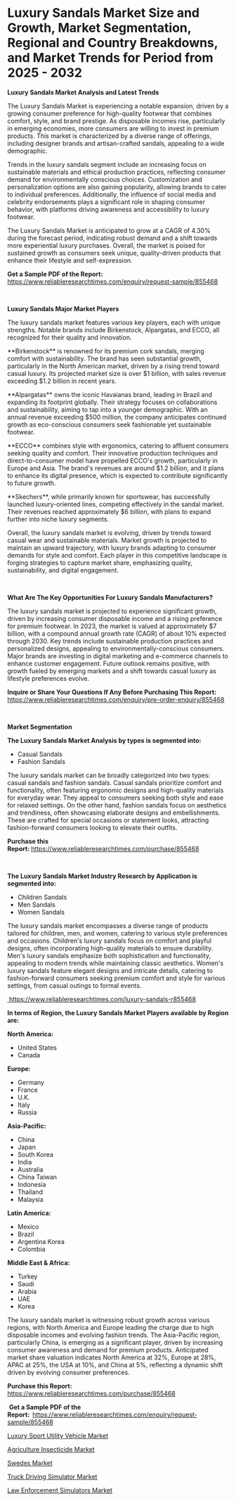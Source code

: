 <p><h1>Luxury Sandals Market Size and Growth, Market Segmentation, Regional and Country Breakdowns, and Market Trends for Period from 2025 -  2032</h1></p><p><strong>Luxury Sandals Market Analysis and Latest Trends</strong></p>
<p><p>The Luxury Sandals Market is experiencing a notable expansion, driven by a growing consumer preference for high-quality footwear that combines comfort, style, and brand prestige. As disposable incomes rise, particularly in emerging economies, more consumers are willing to invest in premium products. This market is characterized by a diverse range of offerings, including designer brands and artisan-crafted sandals, appealing to a wide demographic.</p><p>Trends in the luxury sandals segment include an increasing focus on sustainable materials and ethical production practices, reflecting consumer demand for environmentally conscious choices. Customization and personalization options are also gaining popularity, allowing brands to cater to individual preferences. Additionally, the influence of social media and celebrity endorsements plays a significant role in shaping consumer behavior, with platforms driving awareness and accessibility to luxury footwear.</p><p>The Luxury Sandals Market is anticipated to grow at a CAGR of 4.30% during the forecast period, indicating robust demand and a shift towards more experiential luxury purchases. Overall, the market is poised for sustained growth as consumers seek unique, quality-driven products that enhance their lifestyle and self-expression.</p></p>
<p><strong>Get a Sample PDF of the Report:&nbsp;</strong> <a href="https://www.reliableresearchtimes.com/enquiry/request-sample/855468?utm_campaign=2035&utm_medium=2&utm_source=Github&utm_content=ia&utm_term=05022025&utm_id=luxury-sandals">https://www.reliableresearchtimes.com/enquiry/request-sample/855468</a></p>
<p>&nbsp;</p>
<p><strong>Luxury Sandals Major Market Players</strong></p>
<p><p>The luxury sandals market features various key players, each with unique strengths. Notable brands include Birkenstock, Alpargatas, and ECCO, all recognized for their quality and innovation. </p><p>**Birkenstock** is renowned for its premium cork sandals, merging comfort with sustainability. The brand has seen substantial growth, particularly in the North American market, driven by a rising trend toward casual luxury. Its projected market size is over $1 billion, with sales revenue exceeding $1.2 billion in recent years.</p><p>**Alpargatas** owns the iconic Havaianas brand, leading in Brazil and expanding its footprint globally. Their strategy focuses on collaborations and sustainability, aiming to tap into a younger demographic. With an annual revenue exceeding $500 million, the company anticipates continued growth as eco-conscious consumers seek fashionable yet sustainable footwear.</p><p>**ECCO** combines style with ergonomics, catering to affluent consumers seeking quality and comfort. Their innovative production techniques and direct-to-consumer model have propelled ECCO's growth, particularly in Europe and Asia. The brand's revenues are around $1.2 billion, and it plans to enhance its digital presence, which is expected to contribute significantly to future growth.</p><p>**Skechers**, while primarily known for sportswear, has successfully launched luxury-oriented lines, competing effectively in the sandal market. Their revenues reached approximately $6 billion, with plans to expand further into niche luxury segments.</p><p>Overall, the luxury sandals market is evolving, driven by trends toward casual wear and sustainable materials. Market growth is projected to maintain an upward trajectory, with luxury brands adapting to consumer demands for style and comfort. Each player in this competitive landscape is forging strategies to capture market share, emphasizing quality, sustainability, and digital engagement.</p></p>
<p>&nbsp;</p>
<p><strong>What Are The Key Opportunities For Luxury Sandals Manufacturers?</strong></p>
<p><p>The luxury sandals market is projected to experience significant growth, driven by increasing consumer disposable income and a rising preference for premium footwear. In 2023, the market is valued at approximately $7 billion, with a compound annual growth rate (CAGR) of about 10% expected through 2030. Key trends include sustainable production practices and personalized designs, appealing to environmentally-conscious consumers. Major brands are investing in digital marketing and e-commerce channels to enhance customer engagement. Future outlook remains positive, with growth fueled by emerging markets and a shift towards casual luxury as lifestyle preferences evolve.</p></p>
<p><strong>Inquire or Share Your Questions If Any Before Purchasing This Report:</strong> <a href="https://www.reliableresearchtimes.com/enquiry/pre-order-enquiry/855468?utm_campaign=2035&utm_medium=2&utm_source=Github&utm_content=ia&utm_term=05022025&utm_id=luxury-sandals">https://www.reliableresearchtimes.com/enquiry/pre-order-enquiry/855468</a></p>
<p>&nbsp;</p>
<p><strong>Market Segmentation</strong></p>
<p><strong>The Luxury Sandals Market Analysis by types is segmented into:</strong></p>
<p><ul><li>Casual Sandals</li><li>Fashion Sandals</li></ul></p>
<p><p>The luxury sandals market can be broadly categorized into two types: casual sandals and fashion sandals. Casual sandals prioritize comfort and functionality, often featuring ergonomic designs and high-quality materials for everyday wear. They appeal to consumers seeking both style and ease for relaxed settings. On the other hand, fashion sandals focus on aesthetics and trendiness, often showcasing elaborate designs and embellishments. These are crafted for special occasions or statement looks, attracting fashion-forward consumers looking to elevate their outfits.</p></p>
<p><strong>Purchase this Report:&nbsp;</strong><a href="https://www.reliableresearchtimes.com/purchase/855468?utm_campaign=2035&utm_medium=2&utm_source=Github&utm_content=ia&utm_term=05022025&utm_id=luxury-sandals">https://www.reliableresearchtimes.com/purchase/855468</a></p>
<p>&nbsp;</p>
<p><strong>The Luxury Sandals Market Industry Research by Application is segmented into:</strong></p>
<p><ul><li>Children Sandals</li><li>Men Sandals</li><li>Women Sandals</li></ul></p>
<p><p>The luxury sandals market encompasses a diverse range of products tailored for children, men, and women, catering to various style preferences and occasions. Children's luxury sandals focus on comfort and playful designs, often incorporating high-quality materials to ensure durability. Men's luxury sandals emphasize both sophistication and functionality, appealing to modern trends while maintaining classic aesthetics. Women's luxury sandals feature elegant designs and intricate details, catering to fashion-forward consumers seeking premium comfort and style for various settings, from casual outings to formal events.</p></p>
<p><a href="https://www.reliableresearchtimes.com/luxury-sandals-r855468?utm_campaign=2035&utm_medium=2&utm_source=Github&utm_content=ia&utm_term=05022025&utm_id=luxury-sandals">&nbsp;https://www.reliableresearchtimes.com/luxury-sandals-r855468</a></p>
<p><strong>In terms of Region, the Luxury Sandals Market Players available by Region are:</strong></p>
<p>
    <p> <strong> North America: </strong>
        <ul>
            <li>United States</li>
            <li>Canada</li>
        </ul>
        </p> 
    <p> <strong> Europe: </strong>
        <ul>
            <li>Germany</li>
            <li>France</li>
            <li>U.K.</li>
            <li>Italy</li>
            <li>Russia</li>
        </ul>
        </p> 
    <p> <strong> Asia-Pacific: </strong>
        <ul>
            <li>China</li>
            <li>Japan</li>
            <li>South Korea</li>
            <li>India</li>
            <li>Australia</li>
            <li>China Taiwan</li>
            <li>Indonesia</li>
            <li>Thailand</li>
            <li>Malaysia</li>
        </ul>
        </p> 
    <p> <strong> Latin America: </strong>
        <ul>
            <li>Mexico</li>
            <li>Brazil</li>
            <li>Argentina Korea</li>
            <li>Colombia</li>
        </ul>
        </p> 
    <p> <strong> Middle East & Africa: </strong>
        <ul>
            <li>Turkey</li>
            <li>Saudi</li>
            <li>Arabia</li>
            <li>UAE</li>
            <li>Korea</li>
        </ul>
    </p>
    </p>
<p><p>The luxury sandals market is witnessing robust growth across various regions, with North America and Europe leading the charge due to high disposable incomes and evolving fashion trends. The Asia-Pacific region, particularly China, is emerging as a significant player, driven by increasing consumer awareness and demand for premium products. Anticipated market share valuation indicates North America at 32%, Europe at 28%, APAC at 25%, the USA at 10%, and China at 5%, reflecting a dynamic shift driven by evolving consumer preferences.</p></p>
<p><strong>Purchase this Report: </strong><a href="https://www.reliableresearchtimes.com/purchase/855468?utm_campaign=2035&utm_medium=2&utm_source=Github&utm_content=ia&utm_term=05022025&utm_id=luxury-sandals">https://www.reliableresearchtimes.com/purchase/855468</a></p>
<p>&nbsp;<strong>Get a Sample PDF of the Report:&nbsp;&nbsp;</strong><a href="https://www.reliableresearchtimes.com/enquiry/request-sample/855468?utm_campaign=2035&utm_medium=2&utm_source=Github&utm_content=ia&utm_term=05022025&utm_id=luxury-sandals">https://www.reliableresearchtimes.com/enquiry/request-sample/855468</a></p>
<p><strong></strong></p>
<p><p><a href="https://www.linkedin.com/pulse/examining-luxury-sport-utility-vehicle-market-manufacturing-g1pqf?utm_campaign=2035&utm_medium=2&utm_source=Github&utm_content=ia&utm_term=05022025&utm_id=luxury-sandals">Luxury Sport Utility Vehicle Market</a></p><p><a href="https://www.linkedin.com/pulse/agriculture-insecticide-market-analysis-2025-2032-4jmsc?utm_campaign=2035&utm_medium=2&utm_source=Github&utm_content=ia&utm_term=05022025&utm_id=luxury-sandals">Agriculture Insecticide Market</a></p><p><a href="https://www.linkedin.com/pulse/swedes-market-size-forecast-2025-2032-cagr-123-insights-bk3vc?utm_campaign=2035&utm_medium=2&utm_source=Github&utm_content=ia&utm_term=05022025&utm_id=luxury-sandals">Swedes Market</a></p><p><a href="https://www.linkedin.com/pulse/future-growth-trends-truck-driving-simulator-market-forecasted-79clf?utm_campaign=2035&utm_medium=2&utm_source=Github&utm_content=ia&utm_term=05022025&utm_id=luxury-sandals">Truck Driving Simulator Market</a></p><p><a href="https://www.linkedin.com/pulse/law-enforcement-simulators-market-trend-analysis-forecasts-dreef?utm_campaign=2035&utm_medium=2&utm_source=Github&utm_content=ia&utm_term=05022025&utm_id=luxury-sandals">Law Enforcement Simulators Market</a></p></p>